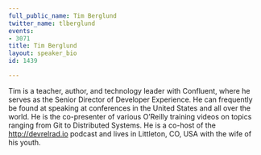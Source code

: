 ```yaml
---
full_public_name: Tim Berglund
twitter_name: tlberglund
events:
- 3071
title: Tim Berglund
layout: speaker_bio
id: 1439

---
```

Tim is a teacher, author, and technology leader with Confluent, where he serves as the Senior Director of Developer Experience. He can frequently be found at speaking at conferences in the United States and all over the world. He is the co-presenter of various O’Reilly training videos on topics ranging from Git to Distributed Systems. He is a co-host of the http://devrelrad.io podcast and lives in Littleton, CO, USA with the wife of his youth.